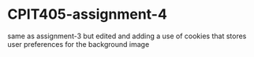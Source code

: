 # CPIT405-assignment-4
same as assignment-3 but edited and adding a use of cookies that stores user preferences for the background image
